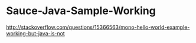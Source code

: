# Sauce-Java-Sample-Working

http://stackoverflow.com/questions/15366563/mono-hello-world-example-working-but-java-is-not